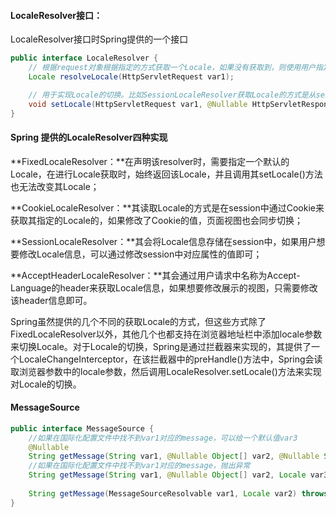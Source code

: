 #### LocaleResolver接口：

LocaleResolver接口时Spring提供的一个接口

```java
public interface LocaleResolver {
    // 根据request对象根据指定的方式获取一个Locale，如果没有获取到，则使用用户指定的默认的Locale
    Locale resolveLocale(HttpServletRequest var1);

    // 用于实现Locale的切换。比如SessionLocaleResolver获取Locale的方式是从session中读取，但如果用户想要切换其展示的样式(由英文切换为中文)，那么这里的setLocale()方法就提供了这样一种可能
    void setLocale(HttpServletRequest var1, @Nullable HttpServletResponse var2, @Nullable Locale var3);
}
```

#### Spring 提供的LocaleResolver四种实现

**FixedLocaleResolver：**在声明该resolver时，需要指定一个默认的Locale，在进行Locale获取时，始终返回该Locale，并且调用其setLocale()方法也无法改变其Locale；

**CookieLocaleResolver：**其读取Locale的方式是在session中通过Cookie来获取其指定的Locale的，如果修改了Cookie的值，页面视图也会同步切换；

**SessionLocaleResolver：**其会将Locale信息存储在session中，如果用户想要修改Locale信息，可以通过修改session中对应属性的值即可；

**AcceptHeaderLocaleResolver：**其会通过用户请求中名称为Accept-Language的header来获取Locale信息，如果想要修改展示的视图，只需要修改该header信息即可。

Spring虽然提供的几个不同的获取Locale的方式，但这些方式除了FixedLocaleResolver以外，其他几个也都支持在浏览器地址栏中添加locale参数来切换Locale。对于Locale的切换，Spring是通过拦截器来实现的，其提供了一个LocaleChangeInterceptor，在该拦截器中的preHandle()方法中，Spring会读取浏览器参数中的locale参数，然后调用LocaleResolver.setLocale()方法来实现对Locale的切换。



#### MessageSource

```java
public interface MessageSource {
    //如果在国际化配置文件中找不到var1对应的message，可以给一个默认值var3
    @Nullable
    String getMessage(String var1, @Nullable Object[] var2, @Nullable String var3, Locale var4);
	//如果在国际化配置文件中找不到var1对应的message，抛出异常
    String getMessage(String var1, @Nullable Object[] var2, Locale var3) throws NoSuchMessageException;
	
    String getMessage(MessageSourceResolvable var1, Locale var2) throws NoSuchMessageException;
}
```

